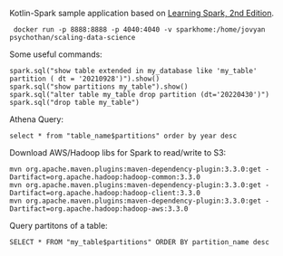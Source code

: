 Kotlin-Spark sample application based on [Learning Spark, 2nd Edition](https://github.com/databricks/LearningSparkV2.git).

```
 docker run -p 8888:8888 -p 4040:4040 -v sparkhome:/home/jovyan psychothan/scaling-data-science
```

Some useful commands:

```
spark.sql("show table extended in my_database like 'my_table' partition ( dt = '20210928')").show()
spark.sql("show partitions my_table").show()
spark.sql("alter table my_table drop partition (dt='20220430')")
spark.sql("drop table my_table")
```

Athena Query:
```
select * from "table_name$partitions" order by year desc
```


Download AWS/Hadoop libs for Spark to read/write to S3:
```
mvn org.apache.maven.plugins:maven-dependency-plugin:3.3.0:get -Dartifact=org.apache.hadoop:hadoop-common:3.3.0
mvn org.apache.maven.plugins:maven-dependency-plugin:3.3.0:get -Dartifact=org.apache.hadoop:hadoop-client:3.3.0
mvn org.apache.maven.plugins:maven-dependency-plugin:3.3.0:get -Dartifact=org.apache.hadoop:hadoop-aws:3.3.0
```


Query partitons of a table:
```
SELECT * FROM "my_table$partitions" ORDER BY partition_name desc
```
